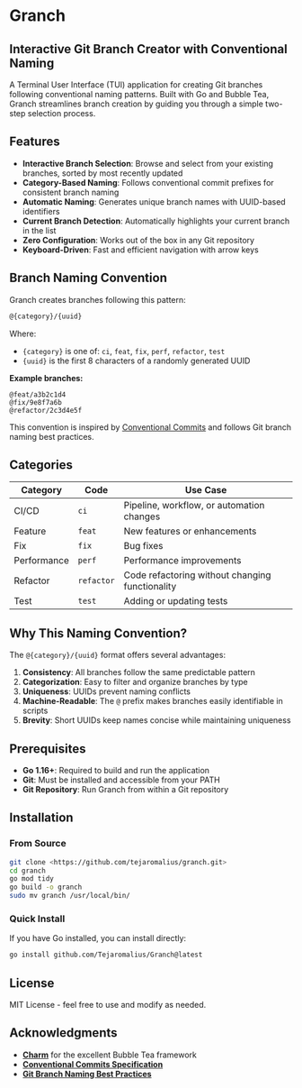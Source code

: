 # Granch

## Interactive Git Branch Creator with Conventional Naming

A Terminal User Interface (TUI) application for creating Git branches following conventional naming patterns. Built with Go and Bubble Tea, Granch streamlines branch creation by guiding you through a simple two-step selection process.

## Features

- **Interactive Branch Selection**: Browse and select from your existing branches, sorted by most recently updated
- **Category-Based Naming**: Follows conventional commit prefixes for consistent branch naming
- **Automatic Naming**: Generates unique branch names with UUID-based identifiers
- **Current Branch Detection**: Automatically highlights your current branch in the list
- **Zero Configuration**: Works out of the box in any Git repository
- **Keyboard-Driven**: Fast and efficient navigation with arrow keys

## Branch Naming Convention

Granch creates branches following this pattern:

```bash
@{category}/{uuid}
```

Where:

- `{category}` is one of: `ci`, `feat`, `fix`, `perf`, `refactor`, `test`
- `{uuid}` is the first 8 characters of a randomly generated UUID

**Example branches:**

```text
@feat/a3b2c1d4
@fix/9e8f7a6b
@refactor/2c3d4e5f
```

This convention is inspired by [Conventional Commits](https://www.conventionalcommits.org/) and follows Git branch naming best practices.

## Categories

| Category | Code | Use Case |
|----------|------|----------|
| CI/CD | `ci` | Pipeline, workflow, or automation changes |
| Feature | `feat` | New features or enhancements |
| Fix | `fix` | Bug fixes |
| Performance | `perf` | Performance improvements |
| Refactor | `refactor` | Code refactoring without changing functionality |
| Test | `test` | Adding or updating tests |

## Why This Naming Convention?

The `@{category}/{uuid}` format offers several advantages:

1. **Consistency**: All branches follow the same predictable pattern
2. **Categorization**: Easy to filter and organize branches by type
3. **Uniqueness**: UUIDs prevent naming conflicts
4. **Machine-Readable**: The `@` prefix makes branches easily identifiable in scripts
5. **Brevity**: Short UUIDs keep names concise while maintaining uniqueness

## Prerequisites

- **Go 1.16+**: Required to build and run the application
- **Git**: Must be installed and accessible from your PATH
- **Git Repository**: Run Granch from within a Git repository

## Installation

### From Source

```bash
git clone <https://github.com/tejaromalius/granch.git>
cd granch
go mod tidy
go build -o granch
sudo mv granch /usr/local/bin/
```

### Quick Install

If you have Go installed, you can install directly:

```bash
go install github.com/Tejaromalius/Granch@latest
```

## License

MIT License - feel free to use and modify as needed.

## Acknowledgments

- [**Charm**](https://charm.sh/) for the excellent Bubble Tea framework
- [**Conventional Commits Specification**](https://www.conventionalcommits.org/)
- [**Git Branch Naming Best Practices**](https://github.com/trending)
